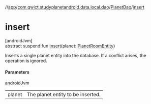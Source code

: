 //[app](../../../index.md)/[com.qwict.studyplanetandroid.data.local.dao](../index.md)/[PlanetDao](index.md)/[insert](insert.md)

# insert

[androidJvm]\
abstract suspend fun [insert](insert.md)(planet: [PlanetRoomEntity](../../com.qwict.studyplanetandroid.data.local.schema/-planet-room-entity/index.md))

Inserts a single planet entity into the database. If a conflict arises, the operation is ignored.

#### Parameters

androidJvm

| | |
|---|---|
| planet | The planet entity to be inserted. |
